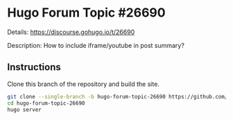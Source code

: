 # Hugo Forum Topic #26690

Details: <https://discourse.gohugo.io/t/26690>

Description: How to include iframe/youtube in post summary?

## Instructions

Clone this branch of the repository and build the site.

```bash
git clone --single-branch -b hugo-forum-topic-26690 https://github.com/jmooring/hugo-testing hugo-forum-topic-26690
cd hugo-forum-topic-26690
hugo server
```
